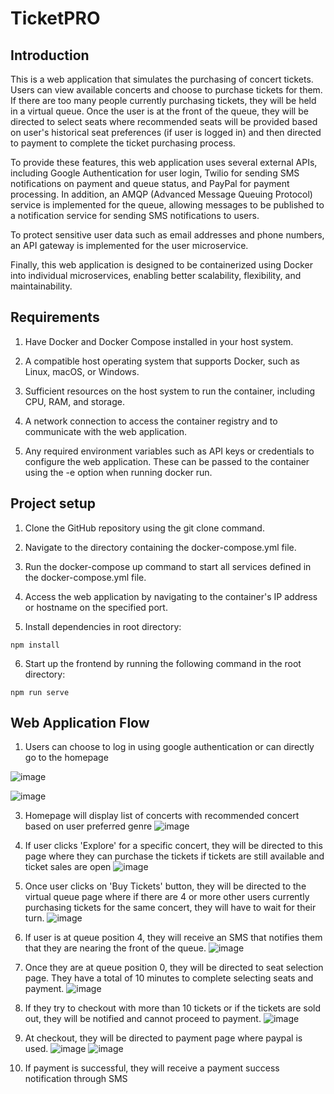 # TicketPRO

## Introduction
This is a web application that simulates the purchasing of concert tickets. Users can view available concerts and choose to purchase tickets for them. If there are too many people currently purchasing tickets, they will be held in a virtual queue. Once the user is at the front of the queue, they will be directed to select seats where recommended seats will be provided based on user's historical seat preferences (if user is logged in) and then directed to payment to complete the ticket purchasing process. 

To provide these features, this web application uses several external APIs, including Google Authentication for user login, Twilio for sending SMS notifications on payment and queue status, and PayPal for payment processing. In addition, an AMQP (Advanced Message Queuing Protocol) service is implemented for the queue, allowing messages to be published to a notification service for sending SMS notifications to users.

To protect sensitive user data such as email addresses and phone numbers, an API gateway is implemented for the user microservice.

Finally, this web application is designed to be containerized using Docker into individual microservices, enabling better scalability, flexibility, and maintainability. 

## Requirements
1) Have Docker and Docker Compose installed in your host system.

2) A compatible host operating system that supports Docker, such as Linux, macOS, or Windows.

3) Sufficient resources on the host system to run the container, including CPU, RAM, and storage.

4) A network connection to access the container registry and to communicate with the web application.

5) Any required environment variables such as API keys or credentials to configure the web application. These can be passed to the container using the -e option when running docker run.

## Project setup
1) Clone the GitHub repository using the git clone command.

2) Navigate to the directory containing the docker-compose.yml file.

3) Run the docker-compose up command to start all services defined in the docker-compose.yml file.

4) Access the web application by navigating to the container's IP address or hostname on the specified port.

5) Install dependencies in root directory:
```
npm install
```
6) Start up the frontend by running the following command in the root directory:  
```
npm run serve
```

## Web Application Flow

  1) Users can choose to log in using google authentication or can directly go to the homepage
  
![image](https://user-images.githubusercontent.com/101784318/229842130-6062a318-b7cc-48f4-b6f8-f671165fc7b6.png)

  ![image](https://user-images.githubusercontent.com/101784318/229825589-da735d46-56a2-4a7f-9189-4d7e1e887d39.png)


  3) Homepage will display list of concerts with recommended concert based on user preferred genre
  ![image](https://user-images.githubusercontent.com/101784318/229832715-d59fafa9-2c29-4561-bec5-eabc8d8c7f48.png)
  
  4) If user clicks 'Explore' for a specific concert, they will be directed to this page where they can purchase the tickets if tickets are still available and ticket sales are open
   ![image](https://user-images.githubusercontent.com/101784318/229833012-35a40378-0e01-4b13-bf58-6d1ad55ba01e.png)

  5) Once user clicks on 'Buy Tickets' button, they will be directed to the virtual queue page where if there are 4 or more other users currently purchasing tickets for the same concert, they will have to wait for their turn. 
  ![image](https://user-images.githubusercontent.com/101784318/229836742-c5aae28b-75f0-4727-a429-77ef66566775.png)


  6) If user is at queue position 4, they will receive an SMS that notifies them that they are nearing the front of the queue.
  ![image](https://user-images.githubusercontent.com/101784318/229839124-d5d564f5-fba9-448d-af37-e137a0908c84.png)

  7) Once they are at queue position 0, they will be directed to seat selection page. They have a total of 10 minutes to complete selecting seats and payment.
![image](https://user-images.githubusercontent.com/101784318/229840198-64348466-8a71-4e28-8cb9-b0a32a2ca7b2.png)


  
  8) If they try to checkout with more than 10 tickets or if the tickets are sold out, they will be notified and cannot proceed to payment.
  ![image](https://user-images.githubusercontent.com/101784318/229839678-3c0f712f-bebd-47de-9fd0-06c82eab9682.png)

  
  9) At checkout, they will be directed to payment page where paypal is used.
  ![image](https://user-images.githubusercontent.com/101784318/229840933-03a06132-c4b0-43da-a94f-1181415713af.png)
  ![image](https://user-images.githubusercontent.com/101784318/229841177-ab41618d-abfd-4f52-bc5a-7eb6229ec219.png)


  10) If payment is successful, they will receive a payment success notification through SMS
  




